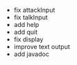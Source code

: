  - fix attackInput
 - fix talkInput
 - add help
 - add quit
 - fix display
 - improve text output
 - add javadoc